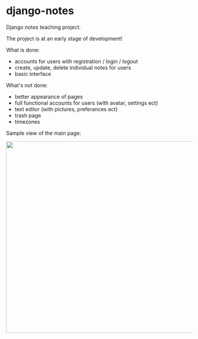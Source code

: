 # django-notes

Django notes teaching project.

The project is at an early stage of development!

What is done:
- accounts for users with registration / login / logout
- create, update, delete individual notes for users
- basic interface

What's not done:
- better appearance of pages
- full functional accounts for users (with avatar, settings ect)
- text editor (with pictures, preferances ect)
- trash page
- timezones

Sample view of the main page:

<img src="https://github.com/lestec-al/django-notes/raw/master/data/pic_main.png" width="681" height="521" />
